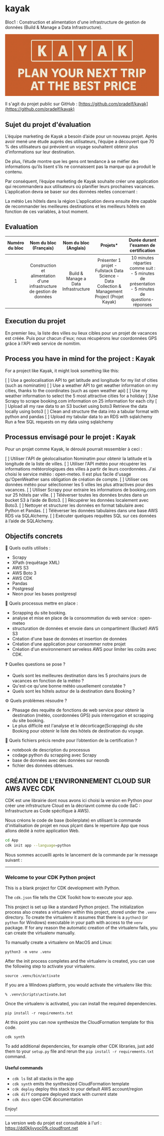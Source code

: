 # kayak

Bloc1 : Construction et alimentation d'une infrastructure de gestion de données (Build &amp; Manage a Data Infrastructure).

![alt text](Media/Kayak-FPr.png)

Il s'agit du projet public sur GitHub : [https://github.com/pradelf/kayak](https://github.com/pradelf/kayak)

## Sujet du projet d'évaluation

L’équipe marketing de Kayak a besoin d’aide pour un nouveau projet. Après avoir mené une étude auprès des utilisateurs, l’équipe a découvert que 70 % des utilisateurs qui prévoient un voyage souhaitent obtenir plus d’informations sur leur destination.

De plus, l’étude montre que les gens ont tendance à se méfier des informations qu’ils lisent s’ils ne connaissent pas la marque qui a produit le contenu.

Par conséquent, l’équipe marketing de Kayak souhaite créer une application qui recommandera aux utilisateurs où planifier leurs prochaines vacances. L’application devra se baser sur des données réelles concernant :

La météo
Les hôtels dans la région
L’application devra ensuite être capable de recommander les meilleures destinations et les meilleurs hôtels en fonction de ces variables, à tout moment.

## Evaluation

| Numéro du bloc| Nom du bloc (Français)|Nom du bloc (Anglais) |Projets* | Durée durant l'examen de certification |
| :---------------: |:---------------:| :--------:|:---------------:|:---------------:|
|1 |Construction et alimentation d'une infrastructure de gestion de données|Build & Manage a Data Infrastructure |Présenter 1 projet  - Fullstack Data Science - Data Collection & Management Project (Projet Kayak) |10 minutes réparties comme suit : - 5 minutes de présentation - 5 minutes de questions-réponses |

## Execution du projet

En premier lieu, la liste des villes ou lieux cibles pour un projet de vacances est créée.
Puis pour chacun d'eux;  nous récupérons leur coordonnées GPS grâce à l'API web service de nomitim.

## Process you have in mind for the project : Kayak

For a project like Kayak, it might look something like this:

 [ ]  Use a geolocalisation API to get latitude and longitude for my list of cities (such as nominatim)
 [ ] Use a weather API to get weather information on my cities, thanks to the coordinates (such as open weather api)
 [ ] Use my weather information to select the 5 most attractive cities for a holiday
 [ ]Use Scrapy to scrape booking.com information on 25 information for each city
 [ ] Upload all my raw data to an S3 bucket using boto3
Retrieve the data locally using boto3
 [ ] Clean and structure the data into a tabular format with python and pandas
 [ ] Upload my tabular data to an RDS with sqlalchemy
Run a few SQL requests on my data using sqlalchemy

## Processus envisagé pour le projet : Kayak

Pour un projet comme Kayak, le déroulé pourrait ressembler à ceci :

 [ ] Utiliser l'API de géolocalisation Nominatim pour obtenir la latitude et la longitude de la liste de villes.
 [ ] Utiliser l'API météo pour récupérer les informations météorologiques des villes à partir de leurs coordonnées. J'ai choisi le service météo : open-meteo. Il est plus facile d'usage qu'OpenWeather sans obligation de création de compte.
 [ ] Utiliser ces données météo pour sélectionner les 5 villes les plus attractives pour des vacances.
 [ ] Utiliser Scrapy pour extraire les informations de booking.com sur 25 hôtels par ville.
 [ ] Téléverser toutes les données brutes dans un bucket S3 à l’aide de Boto3.
 [ ] Récupérer les données localement avec Boto3.
 [ ] Nettoyer et structurer les données en format tabulaire avec Python et Pandas.
 [ ] Téléverser les données tabulaires dans une base AWS RDS via SQLAlchemy.
 [ ] Exécuter quelques requêtes SQL sur ces données à l’aide de SQLAlchemy.

## Objectifs concrets

🧰 Quels outils utilisés :

* Scrapy
* XPath (requêtage XML)
* AWS S3
* AWS Boto 3
* AWS CDK
* Pandas
* Postgresql
* Neon pour les bases postgresql

🔄 Quels processus mettre en place :

* Scrapping du site booking.
* analyse et mise en place de la consommation du web service : open-meteo
* structuration de données et envoie dans un compartiment (Bucket) AWS S3
* Création d'une base de données et insertion de données
* Création d'une application pour consommer notre projet
* Création d'un environnement serveless AWS pour limiter les coûts avec CDK.

❓ Quelles questions se pose ?

* Quels sont les meilleures destination dans les 5 prochains jours de vacances en fonction de la météo ?
* Qu'est-ce qu'une bonne météo usuellement constatée ?
* Quels sont les hôtels autour de la destination dans Booking ?

⚙️ Quels problèmes résoudre ?

* Phasage des requête de fonctions de web service pour obtenir la destination (météo, coordonnées GPS) puis interrogation et scrapping du site booking.
* Le plus difficile est l'analyse et le décorticage(Scrapping) du site Booking pour obtenir le liste des hôtels de destination du voyage.

📁 Quels fichiers précis rendre pour l’obtention de la certification ?

* notebook de description du processus
* codage python du scrapping avec Scrapy
* base de données avec des données sur neondb
* fichier des données obtenues.

## CRÉATION DE L'ENVIRONNEMENT CLOUD SUR AWS AVEC CDK

CDK  est une librairie dont nous avons ici choisi la version en Python pour créer une infrstructure Cloud en la décriavnt comme du code (IaC : Infrastructure as Code spécifique à AWS).

Nous créons le code de base (boilerplate) en utilisant la commande d'initialisation de projet en nous plçant dans le repertoire App que nous allons dédié à notre application Web.

```bash
cd App
cdk init app --language=python
```

Nous sommes accueilli après le lancement de la commande par le message suivant :
___

### Welcome to your CDK Python project

This is a blank project for CDK development with Python.

The `cdk.json` file tells the CDK Toolkit how to execute your app.

This project is set up like a standard Python project.  The initialization
process also creates a virtualenv within this project, stored under the `.venv`
directory.  To create the virtualenv it assumes that there is a `python3`
(or `python` for Windows) executable in your path with access to the `venv`
package. If for any reason the automatic creation of the virtualenv fails,
you can create the virtualenv manually.

To manually create a virtualenv on MacOS and Linux:

```
python3 -m venv .venv
```

After the init process completes and the virtualenv is created, you can use the following
step to activate your virtualenv.

```
source .venv/bin/activate
```

If you are a Windows platform, you would activate the virtualenv like this:

```
% .venv\Scripts\activate.bat
```

Once the virtualenv is activated, you can install the required dependencies.

```
pip install -r requirements.txt
```

At this point you can now synthesize the CloudFormation template for this code.

```
cdk synth
```

To add additional dependencies, for example other CDK libraries, just add
them to your `setup.py` file and rerun the `pip install -r requirements.txt`
command.

#### Useful commands

* `cdk ls`          list all stacks in the app
* `cdk synth`       emits the synthesized CloudFormation template
* `cdk deploy`      deploy this stack to your default AWS account/region
* `cdk diff`        compare deployed stack with current state
* `cdk docs`        open CDK documentation

Enjoy!
___
La version web du projet est consultable à l'url : <https://dd0kljvyoc0fk.cloudfront.net>
